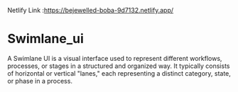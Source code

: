 Netlify Link :https://bejewelled-boba-9d7132.netlify.app/
# Swimlane_ui
A Swimlane UI is a visual interface used to represent different workflows, processes, or stages in a structured and organized way. It typically consists of horizontal or vertical "lanes," each representing a distinct category, state, or phase in a process.
